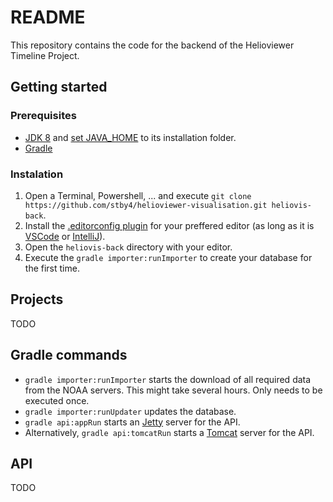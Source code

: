 # README

This repository contains the code for the backend of the Helioviewer Timeline Project.

## Getting started

### Prerequisites
- [JDK 8](https://www.oracle.com/technetwork/java/javase/downloads/jdk8-downloads-2133151.html) and [set JAVA_HOME](https://www.bing.com/search?q=set+JAVA_HOME) to its installation folder.
- [Gradle](https://gradle.org)

### Instalation
1. Open a Terminal, Powershell, ... and execute `git clone https://github.com/stby4/helioviewer-visualisation.git heliovis-back`.
2. Install the [.editorconfig plugin](http://editorconfig.org) for your preffered editor (as long as it is [VSCode](https://code.visualstudio.com) or [IntelliJ](https://www.jetbrains.com/idea/)).
3. Open the `heliovis-back` directory with your editor.
4. Execute the `gradle importer:runImporter` to create your database for the first time.

## Projects
TODO

## Gradle commands
- `gradle importer:runImporter` starts the download of all required data from the NOAA servers. This might take several hours. Only needs to be executed once.
- `gradle importer:runUpdater` updates the database.
- `gradle api:appRun` starts an [Jetty](http://www.eclipse.org/jetty/) server for the API.
- Alternatively, `gradle api:tomcatRun` starts a [Tomcat](http://tomcat.apache.org/) server for the API.

## API
TODO
